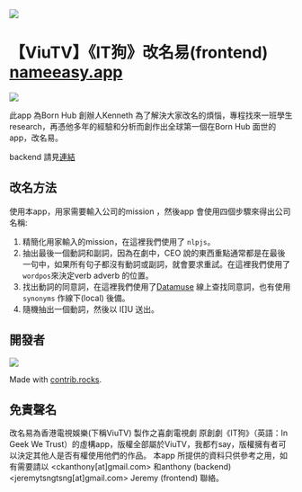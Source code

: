 <img src="https://i.imgur.com/um3TOZc.png" />

【ViuTV】《IT狗》改名易(frontend) [nameeasy.app](https://nameeasy.app)
===============

<img src="https://i.imgur.com/2xvORiI.jpg" />

此app 為Born Hub 創辦人Kenneth 為了解決大家改名的煩惱，專程找來一班學生research，再憑他多年的經驗和分析而創作出全球第一個在Born Hub 面世的app，改名易。

backend 請見[連結](https://github.com/ckanthony/name-easy-api)

改名方法
-------
使用本app，用家需要輸入公司的mission ，然後app 會使用四個步驟來得出公司名稱:

1. 精簡化用家輸入的mission，在這裡我們使用了 `nlpjs`。
2. 抽出最後一個動詞和副詞，因為在劇中，CEO 說的東西重點通常都是在最後一句中，如果所有句子都沒有動詞或副詞，就會要求重試。在這裡我們使用了 `wordpos`來決定verb adverb 的位置。
3. 找出動詞的同意詞，在這裡我們使用了[Datamuse](https://www.datamuse.com/api/) 線上查找同意詞，也有使用 `synonyms` 作線下(local) 後備。
4. 隨機抽出一個動詞，然後以 I\[\]U 送出。

開發者
-----
<a href="https://github.com/ckanthony/name-easy-api/graphs/contributors">
  <img src="https://contrib.rocks/image?repo=ckanthony/name-easy-api" />
</a>

Made with [contrib.rocks](https://contrib.rocks).

免責聲名
-------
改名易為香港電視娛樂(下稱ViuTV) 製作之喜劇電視劇 原創劇《IT狗》（英語：In Geek We Trust）的虛構app，版權全部屬於ViuTV，我都冇say，版權擁有者可以決定其他人是否有權使用他們的作品。  本app 所提供的資料只供參考之用，如有需要請以 <ckanthony[at]gmail.com> 和anthony (backend) <jeremytsngtsng[at]gmail.com> Jeremy (frontend) 聯絡。
